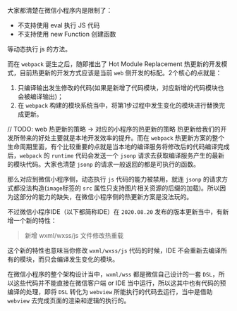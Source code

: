 大家都清楚在微信小程序内是限制了：

* 不支持使用 eval 执行 JS 代码
* 不支持使用 new Function 创建函数

等动态执行 js 的方法。

而在 `webpack` 诞生之后，随即推出了 Hot Module Replacement 热更新的开发模式，目前热更新的开发方式应该是当前 `web` 侧开发的标配。2个核心的点就是：

1. 只编译输出发生修改的代码(如果是新增了代码模块，对应新增的代码模块也会被编译输出)；
2. 在 `webpack` 构建的模块系统当中，将第1步过程中发生变化的模块进行替换完成更新。

// TODO: web 热更新的策略 -> 对应的小程序的热更新的策略
热更新给我们的开发所带来的好处主要就是本地开发效率的提升。而在 `webpack` 热更新方案的整个生命周期里面，有个比较重要的点就是当本地的编译服务将修改后的代码编译完成后，`webpack` 的 `runtime` 代码会发送一个 `jsonp` 请求去获取编译服务产生的最新的模块代码。大家也清楚 `jsonp` 的请求一般返回的都是可执行的函数。

那么对应到微信小程序侧，动态执行 `js` 代码的能力被禁用，就连 `jsonp` 的请求方式都没法构造(`image`标签的 `src` 属性只支持图片相关资源的后缀的加载)。所以因为这部分的能力的缺失，在微信小程序侧的热更新方案是没法玩的。

不过微信小程序IDE（以下都简称IDE）在 `2020.08.20` 发布的版本更新当中，有新增一个新的特性：

> 新增 wxml/wxss/js 文件修改热重载

这个新的特性也意味当你修改 `wxml/wxss/js` 代码的时候，IDE 不会重新去编译所有的模块，而只会编译发生变化的模块。

在微信小程序的整个架构设计当中，`wxml/wss` 都是微信自己设计的一套 `DSL`，所以这些代码并不能直接在微信客户端 or IDE 当中运行，所以这其中也有代码的预编译的处理，即将 `DSL` 转化为 `webview` 所能执行的代码去运行，当中是借助 `webview` 去完成页面的渲染和逻辑的执行的。